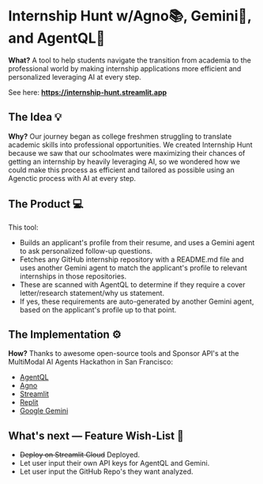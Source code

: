 # Internship Hunt w/Agno📚, Gemini🧠, and AgentQL🦾

**What?** A tool to help students navigate the transition from academia to the professional world by making internship applications more efficient and personalized leveraging AI at every step. 

See here: **https://internship-hunt.streamlit.app** 

## The Idea 💡
**Why?** Our journey began as college freshmen struggling to translate academic skills into professional opportunities. We created Internship Hunt because we saw that our schoolmates were maximizing their chances of getting an internship by heavily leveraging AI, so we wondered how we could make this process as efficient and tailored as possible using an Agenctic process with AI at every step.

## The Product 💻
This tool: 

- Builds an applicant's profile from their resume, and uses a Gemini agent to ask personalized follow-up questions.
- Fetches any GitHub internship repository with a README.md file and uses another Gemini agent to match the applicant's profile to relevant internships in those repositories.
- These are scanned with AgentQL to determine if they require a cover letter/research statement/why us statement.
- If yes, these requirements are auto-generated by another Gemini agent, based on the applicant's profile up to that point.

## The Implementation ⚙️
**How?** Thanks to awesome open-source tools and Sponsor API's at the MultiModal AI Agents Hackathon in San Francisco: 

- [AgentQL](https://www.agentql.com)
- [Agno](https://docs.agno.com)
- [Streamlit](https://streamlit.io)
- [Replit](https://replit.com)
- [Google Gemini](https://ai.google.dev/gemini-api/docs/migrate-to-cloud)

## What's next — Feature Wish-List 🎅

- ~~Deploy on Streamlit Cloud~~ Deployed. 
- Let user input their own API keys for AgentQL and Gemini.
- Let user input the GitHub Repo's they want analyzed.
  


